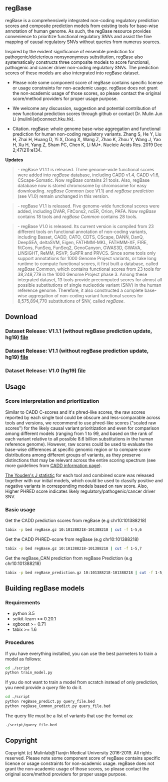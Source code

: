 ## regBase
   regBase is a comprehensively integrated non-coding regulatory prediction scores and composite prediction models from existing tools for base-wise annotation of human genome. As such, the regBase resource provides convenience to prioritize functional regulatory SNVs and assist the fine mapping of causal regulatory SNVs without queries from numerus sources. 
   
   Inspired by the evident significance of ensemble prediction for pathogenic/deleterious nonsynonymous substitution, regBase also systematically constructs three composite models to score functional, pathogenic and cancer driver non-coding regulatory SNVs. The prediction scores of these models are also intergrated into regBase dataset.
   
   - Please note some component score of regBase contains specific license or usage constraints for non-academic usage. regBase does not grant the non-academic usage of those scores, so please contact the original score/method providers for proper usage purpose.  
 
   - We welcome any discussion, suggestion and potential contribution of new functional prediction scores through github or contact Dr. Mulin Jun Li (mulinli{at}connect.hku.hk).
   
   - Citation. regBase: whole genome base-wise aggregation and functional prediction for human non-coding regulatory variants. Zhang S, He Y, Liu H, Zhai H, Huang D, Yi X, Dong X, Wang Z, Zhao K, Zhou Y, Wang J, Yao H, Xu H, Yang Z, Sham PC, Chen K, Li MJ*. Nucleic Acids Res. 2019 Dec 2;47(21):e134.

**Updates**
<blockquote>
   - regBase V1.1.1 is released. Three genome-wide functional scores were added into <i>regBase</i> database, including CADD v1.4, CADD v1.6, CScape-Somatic. Now <i>regBase</i> contains 21 tools. Also, regBase database now is stored chromosome by chromosome for easy downloading. <i>regBase Common</i> (see V1.1) and <i>regBase prediction</i> (see V1.0) remain unchanged in this version.
</blockquote>

<blockquote>
   - regBase V1.1 is released. Five genome-wide functional scores were added, including DVAR, FitCons2, ncER, Orion, PAFA. Now <i>regBase</i> contains 18 tools and <i>regBase Common</i> contains 28 tools.
</blockquote>

<blockquote>
   - regBase V1.0 is released. Its current version is compiled from 23 different tools on functional annotation of non-coding variants, including Basset, CADD, CATO, CDTS, CScape, DANN, DanQ, DeepSEA, deltaSVM, Eigen, FATHMM-MKL, FATHMM-XF, FIRE, fitCons, FunSeq, FunSeq2, GenoCanyon, GWAS3D, GWAVA, LINSIGHT, ReMM, RSVP, SuRFR and PRVCS. Since some tools only support annotations for 1000 Genome Project variants, or take long runtime to compute functional scores, it first built a database, called <i>regBase Common</i>, which contains functional scores from 23 tools for 38,248,779 in the 1000 Genome Project phase 3. Among these integrated dataset, 13 tools provide precomputed scores for almost all possible substitutions of single nucleotide variant (SNV) in the human reference genome. Therefore, it also constructed a complete base-wise aggregation of non-coding variant functional scores for 8,575,894,770 substitutions of SNV, called <i>regBase</i>.
</blockquote>


## Download
### Dataset Release: V1.1.1 (without regBase prediction update, hg19) [file](https://drive.google.com/drive/folders/1arZAGnVObZNpat1b85Sg7qyUdrMTqhZX?usp=sharing)

### Dataset Release: V1.1 (without regBase prediction update, hg19) [file](https://drive.google.com/drive/folders/1vd2XR36hiur5QseQcKBHBhd7eGE6YwDd?usp=sharing)

### Dataset Release: V1.0 (hg19) [file](https://drive.google.com/drive/folders/1XU7p3W5Jr6X8ObCoE0dQtLGtcJxLdw0J?usp=sharing)

## Usage
### Score interpretation and prioritization

Similar to CADD C-scores and it's phred-like scores, the raw scores reported by each single tool could be obscure and less-comparable across tools and versions, we recommend to use phred-like scores ("scaled raw scores") for the likely causal variant prioritization and even for comparison among different models (ranging from 1 to 99, and based on the rank of each variant relative to all possible 8.6 billion substitutions in the human reference genome). However, raw scores could be used to evaluate the base-wise differences at specific genomic region or to compare score distributions among different groups of variants, as they preserve distinctions that may be relevant across the entire scoring spectrum (see more guidelines from [CADD information page](https://cadd.gs.washington.edu/info)).

[The Youden's J statistic](https://github.com/mulinlab/regBase/blob/master/trained_model/YoudensJ.txt) for each tool and combined score was released together with our initial models, which could be used to classify positive and negative variants in corresponding models based on raw score. Also, Higher PHRED score indicates likely regulatory/pathogenic/cancer driver SNV.

### Basic usage

   Get the CADD prediction scores from regBase (e.g chr10:101388218)
   ```bash
   tabix -p bed regBase.gz 10:101388218-101388218 | cut -f 1-5,6
   ```
   Get the CADD PHRED-score from regBase (e.g chr10:101388218)
   ```bash
   tabix -p bed regBase.gz 10:101388218-101388218 | cut -f 1-5,7
   ```
   Get the regBase_CAN prediction from regBase Prediction (e.g chr10:101388218)
   ```bash
   tabix -p bed regBase_prediction.gz 10:101388218-101388218 | cut -f 1-5,8,9
   ```


## Building regBase models
### Requirements
- python 3.5
- scikit-learn >= 0.20.1
- xgboost >= 0.71
- tabix >= 1.6

### Procedures
If you have everything installed, you can use the best parmeters to train a model as follows:
   ```bash
   cd ./script
   python train_model.py
   ```
If you do not want to train a model from scratch instead of only prediction, you need provide a query file to do it.
   ```bash
   cd ./script
   python regBase_predict.py query_file.bed
   python regBase_Common_predict.py query_file.bed
   ```
The query file must be a list of variants that use the format as:
   ```bash
   ./script/query_file.bed
   ```

## Copyright
Copyright (c) Mulinlab@Tianjin Medical University 2016-2019. All rights reserved.
Please note some component score of regBase contains specific licence or usage constraints for non-academic usage. regBase does not grant the non-academic usage of those scores, so please contact the original score/method providers for proper usage purpose.
